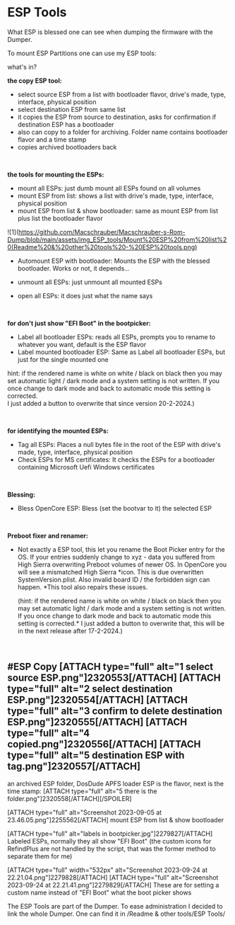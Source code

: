 # ESP Tools

What ESP is blessed one can see when dumping the firmware with the Dumper.



To mount ESP Partitions one can use my ESP tools:

what's in?


**the copy ESP tool:**
- select source ESP from a list with bootloader flavor, drive's made, type, interface, physical position
- select destination ESP from same list
- it copies the ESP from source to destination, asks for confirmation if destination ESP has a bootloader
- also can copy to a folder for archiving. Folder name contains bootloader flavor and a time stamp
- copies archived bootloaders back

<br>

**the tools for mounting the ESPs:**
- mount all ESPs: just dumb mount all ESPs found on all volumes
- mount ESP from list: shows a list with drive's made, type, interface, physical position
- mount ESP from list & show bootloader: same as mount ESP from list plus list the bootloader flavor
  
![1](https://github.com/Macschrauber/Macschrauber-s-Rom-Dump/blob/main/assets/img_ESP_tools/Mount%20ESP%20from%20list%20(Readme%20&%20other%20tools%20-%20ESP%20tools.png)

- Automount ESP with bootloader: Mounts the ESP with the blessed bootloader. Works or not, it depends...

- unmount all ESPs: just unmount all mounted ESPs

- open all ESPs: it does just what the name says

<br>

**for don't just show "EFI Boot" in the bootpicker:**
- Label all bootloader ESPs: reads all ESPs, prompts you to rename to whatever you want, default is the ESP flavor
- Label mounted bootloader ESP: Same as Label all bootloader ESPs, but just for the single mounted one

hint: if the rendered name is white on white / black on black then you may set automatic light / dark mode and a system setting is not written. If you once change to dark mode and back to automatic mode this setting is corrected.  
I just added a button to overwrite that since version 20-2-2024.)


<br>

**for identifying the mounted ESPs:**
- Tag all ESPs: Places a null bytes file in the root of the ESP with drive's made, type, interface, physical position
- Check ESPs for MS certificates: It checks the ESPs for a bootloader containing Microsoft Uefi Windows certificates

<br>

**Blessing:**
- Bless OpenCore ESP: Bless (set the bootvar to it) the selected ESP
 
<br>

**Preboot fixer and renamer:**
- Not exactly a ESP tool, this let you rename the Boot Picker entry for the OS. If your entries suddenly change to xyz - data you suffered from High Sierra overwriting Preboot volumes of newer OS.
In OpenCore you will see a mismatched High Sierra *icon. This is due overwritten SystemVersion.plist. Also invalid board ID / the forbidden sign can happen.
*This tool also repairs these issues.

   (hint: if the rendered name is white on white / black on black then you may set automatic light / dark mode and a system setting is not written. If you once change to dark mode and back to automatic mode this setting is corrected.*
I just added a button to overwrite that, this will be in the next release after 17-2-2024.)

<br>

#ESP Copy
[ATTACH type="full" alt="1 select source ESP.png"]2320553[/ATTACH]
[ATTACH type="full" alt="2 select destination ESP.png"]2320554[/ATTACH]
[ATTACH type="full" alt="3 confirm to delete destination ESP.png"]2320555[/ATTACH]
[ATTACH type="full" alt="4 copied.png"]2320556[/ATTACH]
[ATTACH type="full" alt="5 destination ESP with tag.png"]2320557[/ATTACH]
------------------------------------------------------------------------------------------------------------------------------
an archived ESP folder, DosDude APFS loader ESP is the flavor, next is the time stamp:
[ATTACH type="full" alt="5 there is the folder.png"]2320558[/ATTACH][/SPOILER]


[ATTACH type="full" alt="Screenshot 2023-09-05 at 23.46.05.png"]2255562[/ATTACH]
mount ESP from list & show bootloader

[ATTACH type="full" alt="labels in bootpicker.jpg"]2279827[/ATTACH]
Labeled ESPs, normally they all show "EFI Boot"
(the custom icons for RefindPlus are not handled by the script, that was the former method to separate them for me)

[ATTACH type="full" width="532px" alt="Screenshot 2023-09-24 at 22.21.04.png"]2279828[/ATTACH]
[ATTACH type="full" alt="Screenshot 2023-09-24 at 22.21.41.png"]2279829[/ATTACH]
These are for setting a custom name instead of "EFI Boot" what the boot picker shows




The ESP Tools are part of the Dumper. To ease administration I decided to link the whole Dumper.
One can find it in /Readme & other tools/ESP Tools/
